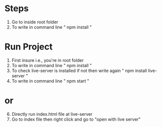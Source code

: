 # Steps

1. Go to inside root folder
2. To write in command line " npm install "

# Run Project
1. First insure i.e., you're in root folder
2. To write in command line " npm install "
3. To check live-server is installed if not then write again " npm install live-server "
4. To write in command line " npm start "

# or
6. Directly run index.html file at live-server
7. Go to index file then right click and go to "open with live server"